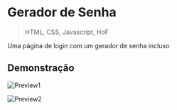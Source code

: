 
# Gerador de Senha
> HTML, CSS, Javascript, HoF 

Uma página de login com um gerador de senha incluso


## Demonstração

![Preview1](https://i.imgur.com/ZuZqB50.png)

![Preview2](https://i.imgur.com/dQSdUPo.png)
